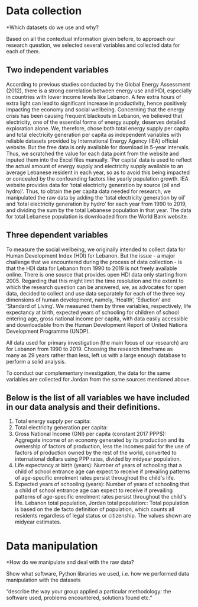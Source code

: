 # Data collection

*Which datasets do we use and why?

Based on all the contextual information given before, to approach our research question, we selected several variables and collected data for each of them.

## Two independent variables
According to previous studies conducted by the Global Energy Assessment (2012), there is a strong correlation between energy use and HDI, especially in countries with lower income levels like Lebanon. A few extra hours of extra light can lead to significant increase in productivity, hence positively impacting the economy and social wellbeing. Concerning that the energy crisis has been causing frequent blackouts in Lebanon, we believed that electricity, one of the essential forms of energy supply, deserves detailed exploration alone. We, therefore, chose both total energy supply per capita and total electricity generation per capita as independent variables with reliable datasets provided by International Energy Agency (IEA) official website. But the free data is only available for download in 5-year intervals. Thus, we scratched the value for each data point from the website and inputed them into the Excel files manually. ‘Per capita’ data is used to reflect the actual amount of energy supply and electricity supply available to an average Lebanese resident in each year, so as to avoid this being impacted or concealed by the confounding factors like yearly population growth. IEA website provides data for ‘total electricity generation by source (oil and hydro)’. Thus, to obtain the per capita data needed for research, we manipulated the raw data by adding the ‘total electricity generation by oil’ and ‘total electricity generation by hydro’ for each year from 1990 to 2019, and dividing the sum by the total Lebanese population in that year. The data for total Lebanese population is downloaded from the World Bank website.

## Three dependent variables
To measure the social wellbeing, we originally intended to collect data for Human Development Index (HDI) for Lebanon. But the issue - a major challenge that we encountered during the process of data collection - is that the HDI data for Lebanon from 1990 to 2019 is not freely available online. There is one source that provides open HDI data only starting from 2005. Regarding that this might limit the time resolution and the extent to which the research question can be answered, we, as advocates for open data, decided to collect and use data separately for each of the three key dimensions of human development, namely, ‘Health’, ‘Eduction’ and ‘Standard of Living’. We measured them by three variables, respectively, life expectancy at birth, expected years of schooling for children of school entering age, gross national income per capita, with data easily accessible and downloadable from the Human Development Report of United Nations Development Programme (UNDP).

All data used for primary investigation (the main focus of our research) are for Lebanon from 1990 to 2019. Choosing the research timeframe as many as 29 years rather than less, left us with a large enough database to perform a solid analysis.

To conduct our complementary investigation, the data for the same variables are collected for Jordan from the same sources mentioned above.

## Below is the list of all variables we have included in our data analysis and their definitions.
1. Total energy supply per capita: 
2. Total electricity generation per capita: 
3. Gross National Income (GNI) per capita (constant 2017 PPP$): Aggregate income of an economy generated by its production and its ownership of factors of production, less the incomes paid for the use of factors of production owned by the rest of the world, converted to international dollars using PPP rates, divided by midyear population.
4. Life expectancy at birth (years): Number of years of schooling that a child of school entrance age can expect to receive if prevailing patterns of age-specific enrolment rates persist throughout the child's life.
5. Expected years of schooling (years): Number of years of schooling that a child of school entrance age can expect to receive if prevailing patterns of age-specific enrolment rates persist throughout the child's life.
Lebanon total population, Jordan total population:: Total population is based on the de facto definition of population, which counts all residents regardless of legal status or citizenship. The values shown are midyear estimates.


# Data manipulation

*How do we manipulate and deal with the raw data?

Show what software, Python libraries we used, i.e. how we performed data manipulation with the datasets

“describe the way your group applied a particular methodology: the software used, problems encountered, solutions found etc.”		

